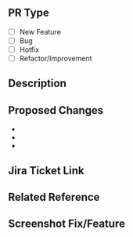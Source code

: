 ## PR Type

- [ ] New Feature
- [ ] Bug
- [ ] Hotfix
- [ ] Refactor/Improvement

## Description

<!-- Short Description about what the PR do -->

## Proposed Changes
  -
  -
  -
<!-- Point summary about what's new/changes -->

## Jira Ticket Link

<!-- Put Jira Ticket Link -->
## Related Reference

<!-- Put Related Reference Link -->

## Screenshot Fix/Feature

<!-- Put Screenshot Image -->